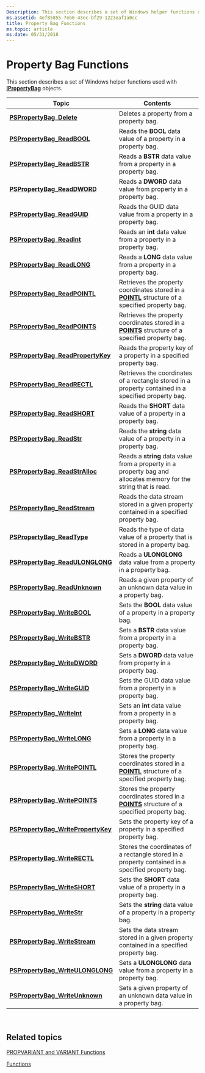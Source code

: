 ```yaml
---
Description: This section describes a set of Windows helper functions used with IPropertyBag objects.
ms.assetid: 4ef85855-7eb6-43ec-bf29-1223eaf1a0cc
title: Property Bag Functions
ms.topic: article
ms.date: 05/31/2018
---
```


# Property Bag Functions

This section describes a set of Windows helper functions used with [**IPropertyBag**](https://msdn.microsoft.com/library/Aa768196(v=VS.85).aspx) objects.



| Topic                                                                       | Contents                                                                                                                     |
|-----------------------------------------------------------------------------|------------------------------------------------------------------------------------------------------------------------------|
| [**PSPropertyBag\_Delete**](https://msdn.microsoft.com/library/Ee845049(v=VS.85).aspx)                     | Deletes a property from a property bag.<br/>                                                                           |
| [**PSPropertyBag\_ReadBOOL**](https://msdn.microsoft.com/library/Ee845050(v=VS.85).aspx)                 | Reads the **BOOL** data value of a property in a property bag.<br/>                                                    |
| [**PSPropertyBag\_ReadBSTR**](https://msdn.microsoft.com/library/Ee845051(v=VS.85).aspx)                 | Reads a **BSTR** data value from a property in a property bag.<br/>                                                    |
| [**PSPropertyBag\_ReadDWORD**](https://msdn.microsoft.com/library/Ee845052(v=VS.85).aspx)               | Reads a **DWORD** data value from property in a property bag.<br/>                                                     |
| [**PSPropertyBag\_ReadGUID**](https://msdn.microsoft.com/library/Ee845053(v=VS.85).aspx)                 | Reads the GUID data value from a property in a property bag.<br/>                                                      |
| [**PSPropertyBag\_ReadInt**](https://msdn.microsoft.com/library/Ee845054(v=VS.85).aspx)                   | Reads an **int** data value from a property in a property bag.<br/>                                                    |
| [**PSPropertyBag\_ReadLONG**](https://msdn.microsoft.com/library/Ee845055(v=VS.85).aspx)                 | Reads a **LONG** data value from a property in a property bag.<br/>                                                    |
| [**PSPropertyBag\_ReadPOINTL**](https://msdn.microsoft.com/library/Ee845056(v=VS.85).aspx)             | Retrieves the property coordinates stored in a [**POINTL**](https://msdn.microsoft.com/library/Dd162807(v=VS.85).aspx) structure of a specified property bag.<br/>    |
| [**PSPropertyBag\_ReadPOINTS**](https://msdn.microsoft.com/library/Ee845057(v=VS.85).aspx)             | Retrieves the property coordinates stored in a [**POINTS**](https://msdn.microsoft.com/library/Dd162808(v=VS.85).aspx) structure of a specified property bag.<br/>    |
| [**PSPropertyBag\_ReadPropertyKey**](https://msdn.microsoft.com/library/Ee845058(v=VS.85).aspx)   | Reads the property key of a property in a specified property bag.<br/>                                                 |
| [**PSPropertyBag\_ReadRECTL**](https://msdn.microsoft.com/library/Ee845059(v=VS.85).aspx)               | Retrieves the coordinates of a rectangle stored in a property contained in a specified property bag.<br/>              |
| [**PSPropertyBag\_ReadSHORT**](https://msdn.microsoft.com/library/Ee845060(v=VS.85).aspx)               | Reads the **SHORT** data value of a property in a property bag.<br/>                                                   |
| [**PSPropertyBag\_ReadStr**](https://msdn.microsoft.com/library/Ee845061(v=VS.85).aspx)                   | Reads the **string** data value of a property in a property bag.<br/>                                                  |
| [**PSPropertyBag\_ReadStrAlloc**](https://msdn.microsoft.com/library/Ee845062(v=VS.85).aspx)         | Reads a **string** data value from a property in a property bag and allocates memory for the string that is read.<br/> |
| [**PSPropertyBag\_ReadStream**](https://msdn.microsoft.com/library/Ee845063(v=VS.85).aspx)             | Reads the data stream stored in a given property contained in a specified property bag.<br/>                           |
| [**PSPropertyBag\_ReadType**](https://msdn.microsoft.com/library/Ee845064(v=VS.85).aspx)                 | Reads the type of data value of a property that is stored in a property bag.<br/>                                      |
| [**PSPropertyBag\_ReadULONGLONG**](https://msdn.microsoft.com/library/Ee845065(v=VS.85).aspx)       | Reads a **ULONGLONG** data value from a property in a property bag.<br/>                                               |
| [**PSPropertyBag\_ReadUnknown**](https://msdn.microsoft.com/library/Ee845066(v=VS.85).aspx)           | Reads a given property of an unknown data value in a property bag.<br/>                                                |
| [**PSPropertyBag\_WriteBOOL**](https://msdn.microsoft.com/library/Ee845067(v=VS.85).aspx)               | Sets the **BOOL** data value of a property in a property bag.<br/>                                                     |
| [**PSPropertyBag\_WriteBSTR**](https://msdn.microsoft.com/library/Ee845068(v=VS.85).aspx)               | Sets a **BSTR** data value from a property in a property bag.<br/>                                                     |
| [**PSPropertyBag\_WriteDWORD**](https://msdn.microsoft.com/library/Ee845069(v=VS.85).aspx)             | Sets a **DWORD** data value from property in a property bag.<br/>                                                      |
| [**PSPropertyBag\_WriteGUID**](https://msdn.microsoft.com/library/Ee845070(v=VS.85).aspx)               | Sets the GUID data value from a property in a property bag.<br/>                                                       |
| [**PSPropertyBag\_WriteInt**](https://msdn.microsoft.com/library/Ee845071(v=VS.85).aspx)                 | Sets an **int** data value from a property in a property bag.<br/>                                                     |
| [**PSPropertyBag\_WriteLONG**](https://msdn.microsoft.com/library/Ee845072(v=VS.85).aspx)               | Sets a **LONG** data value from a property in a property bag.<br/>                                                     |
| [**PSPropertyBag\_WritePOINTL**](https://msdn.microsoft.com/library/Ee845073(v=VS.85).aspx)           | Stores the property coordinates stored in a [**POINTL**](https://msdn.microsoft.com/library/Dd162807(v=VS.85).aspx) structure of a specified property bag.<br/>       |
| [**PSPropertyBag\_WritePOINTS**](https://msdn.microsoft.com/library/Ee845074(v=VS.85).aspx)           | Stores the property coordinates stored in a [**POINTS**](https://msdn.microsoft.com/library/Dd162808(v=VS.85).aspx) structure of a specified property bag.<br/>       |
| [**PSPropertyBag\_WritePropertyKey**](https://msdn.microsoft.com/library/Ee845075(v=VS.85).aspx) | Sets the property key of a property in a specified property bag.<br/>                                                  |
| [**PSPropertyBag\_WriteRECTL**](https://msdn.microsoft.com/library/Ee845076(v=VS.85).aspx)             | Stores the coordinates of a rectangle stored in a property contained in a specified property bag.<br/>                 |
| [**PSPropertyBag\_WriteSHORT**](https://msdn.microsoft.com/library/Ee845077(v=VS.85).aspx)             | Sets the **SHORT** data value of a property in a property bag.<br/>                                                    |
| [**PSPropertyBag\_WriteStr**](https://msdn.microsoft.com/library/Ee845078(v=VS.85).aspx)                 | Sets the **string** data value of a property in a property bag.<br/>                                                   |
| [**PSPropertyBag\_WriteStream**](https://msdn.microsoft.com/library/Ee845079(v=VS.85).aspx)           | Sets the data stream stored in a given property contained in a specified property bag.<br/>                            |
| [**PSPropertyBag\_WriteULONGLONG**](https://msdn.microsoft.com/library/Ee845080(v=VS.85).aspx)     | Sets a **ULONGLONG** data value from a property in a property bag.<br/>                                                |
| [**PSPropertyBag\_WriteUnknown**](https://msdn.microsoft.com/library/Ee845081(v=VS.85).aspx)         | Sets a given property of an unknown data value in a property bag.<br/>                                                 |



 

## Related topics

<dl> <dt>

[PROPVARIANT and VARIANT Functions](https://msdn.microsoft.com/library/Bb762286(v=VS.85).aspx)
</dt> <dt>

[Functions](functions.md)
</dt> </dl>

 

 




